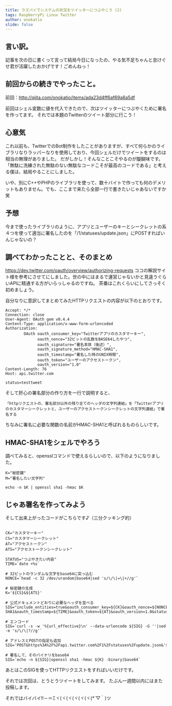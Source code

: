 ```yaml
---
title: ラズパイでシステムの状況をツイッターにつぶやこう (2)
tags: RaspberryPi Linux Twitter
author: onokatio
slide: false
---
```

## 言い訳。
記事を次の日に書くって言って結局今日になったの、やる気不足ちゃんと怠けぐせ君が活躍したおかげです！ごめんねっ！

## 前回からの続きでやったこと。
前回：http://qiita.com/onokatio/items/ada23d4ff6af69a8a5df

前回はシェル変数に値を代入できたので、次はツイッターにつぶやくために署名を作ってます。
それでは本題のTwitterのツイート部分に行こう！

## 心意気
これ以前も、TwitterでのBot制作をしたことがありますが、すべて何らかのライブラリなりラッパーなりを使用しており、今回シェルだけでツイートをするのは相当の無理がありました。
だがしかし！そんなことこそやるのが醍醐味です。
「無駄に洗練された無駄のない無駄なコードこそが最高のコードである」と考える僕は、結局やることにしました。

いや、別にC++やPHPのライブラリを使って、数十バイトで作っても何のデメリットもありません。でも、ここまで来たら全部一行で書きたいじゃあないですか笑

## 予想

今まで使ったライブラリのように、アプリとユーザーのキーとシークレットの系４つを使って適当に署名したのを「/1/statuses/update.json」にPOSTすればいんじゃないの？

## 調べてわかったことと、そのまとめ

https://dev.twitter.com/oauth/overview/authorizing-requests
ココの解説サイト様を参考にさせてにしました。世の中にはまるで運営じゃないかと見違うぐらいAPIに精通する方がいらっしゃるのですね。
茶番はこれくらいにしてさっそく初めましょう。

自分なりに意訳してまとめてみたHTTPリクエストの内容が以下のとおりです。

```:/1/statuses/update.jsonへのHTTPリクエスト内容
Accept: */*
Connection: close
User-Agent: OAuth gem v0.4.4
Content-Type: application/x-www-form-urlencoded
Authorization:
        OAuth oauth_consumer_key="Twitterアプリのカスタマーキー",
              oauth_nonce="32ビットの乱数をBASE64したやつ",
              oauth_signature="署名本体（後述）",
              oauth_signature_method="HMAC-SHA1",
              oauth_timestamp="署名した時のUNIX時間",
              oauth_token="ユーザーのアクセストークン",
              oauth_version="1.0"
Content-Length: 76
Host: api.twitter.com

status=testtweet
```

そして肝心の署名部分の作り方を一行で説明すると、

```
「httpリクエストの、署名部分以外の残り全てのヘッダの文字列連結」を「Twitterアプリのカスタマーシークレットと、ユーザーのアクセストークンシークレットの文字列連結」で署名する
```
ちなみに署名に必要な関数の名前がHMAC-SHA1と呼ばれるものらしいです。


## HMAC-SHA1をシェルでやろう

調べてみると、opensslコマンドで使えるらしいので、以下のようになりました。

```bash:hmac-sha1
K="秘密鍵"
M="署名したい文字列"

echo -n $K | openssl sha1 -hmac $K
```

## じゃあ署名を作ってみよう

そして出来上がったコードがこちらです♪（三分クッキング的）

```bash:sig

CK="カスタマーキー"
CS="カスタマーシークレット"
AT="アクセストークン"
ATS="アクセストークンシークレット"

STATUS="つぶやきたい内容" 
TIME=`date +%s`

# 32ビットのランダムな文字をbase64に突っ込む
NONCE=`head -c 32 /dev/urandom|base64|sed 's/\/\|=\|+//g'`

# 秘密鍵の生成
K='${CS}&${ATS}'

# 公式ドキュメントどおりに必要なヘッダを並べる
SIG="include_entities=true&oauth_consumer_key=${CK}&oauth_nonce=${NONCE}&oauth_signature_method=HMAC-SHA1&oauth_timestamp=${TIME}&oauth_token=${AT}&oauth_version=1.0&status=${STATUS}"

# エンコード
SIG=`curl -s -w '%{url_effective}\n' --data-urlencode ${SIG} -G ''|sed -e 's/\/\|?//g'`

# アドレスとPOSTの指定も追加
SIG='POST&https%3A%2F%2Fapi.twitter.com%2F1%2Fstatuses%2Fupdate.json&'${SIG}

# 署名して、そのバイナリをbase64
SIG=`echo -n ${SIG}|openssl sha1 -hmac ${K} -binary|base64`
```

あとはこのSIGを使ってHTTPリクエストをすればいいだけです。

それでは次回は、とうとうツイートをしてみます。
たぶん一週間以内にはまた投稿します。

それではバイバイ!!－＝Ξヾ(ヾ(ヾ(ヾ(ヾ(ヾ(*´▽｀)ツ

